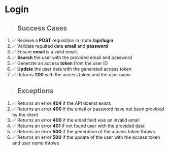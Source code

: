 # Login

> ## Success Cases

1. ✅ Receive a **POST** requisition in route **/api/login**
2. ✅ Validate required data **email** and **password**
3. ✅ Ensure **email** is a valid email.
4. ✅ **Search** the user with the provided email and password
5. ✅ Generate an access **token** from the user ID
6. ✅ **Update** the user data with the generated access token
7. ✅ Returns **200** with the access token and the user name

> ## Exceptions

1. ✅ Returns an error **404** if the API doenst exists
2. ✅ Returns an error **400** if the  email or password have not been provided by the client
3. ✅ Returns an error **400** if the email field was an invalid email
4. ✅ Returns an error **401** if not found user with the provided data
5. ✅ Returns an error **500** if the generation of the access token throws
6. ✅ Returns an error **500** if the update of the user with the access token and user name throws